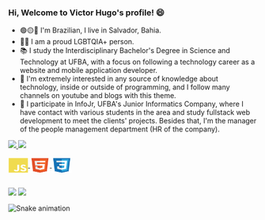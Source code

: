 ### Hi, Welcome to Victor Hugo's profile! 😄

- 🟢🟡🔵 I'm Brazilian, I live in Salvador, Bahia.
- 🏳️‍🌈 I am a proud LGBTQIA+ person.
- 📚 I study the Interdisciplinary Bachelor's Degree in Science and Technology at UFBA, with a focus on following a technology career as a website and mobile application developer.
- 🚀 I'm extremely interested in any source of knowledge about technology, inside or outside of programming, and I follow many channels on youtube and blogs with this theme.
- 👔 I participate in InfoJr, UFBA's Junior Informatics Company, where I have contact with various students in the area and study fullstack web development to meet the clients' projects. Besides that, I'm the manager of the people management department (HR of the company). 

 <div>
  <a href="https://github.com/victorhsms">
  <img height="180em" src="https://github-readme-stats.vercel.app/api?username=victorhsms&show_icons=false&theme=dracula&include_all_commits=true&count_private=true"/>
  <img height="180em" src="https://github-readme-stats.vercel.app/api/top-langs/?username=victorhsms&layout=compact&langs_count=7&theme=dracula"/>
</div>
<div style="display: inline_block"><br>
  <img align="center" alt="Victor-Js" height="30" width="40" src="https://raw.githubusercontent.com/devicons/devicon/master/icons/javascript/javascript-plain.svg">
  <img align="center" alt="Victor-HTML" height="30" width="40" src="https://raw.githubusercontent.com/devicons/devicon/master/icons/html5/html5-original.svg">
  <img align="center" alt="Victor-CSS" height="30" width="40" src="https://raw.githubusercontent.com/devicons/devicon/master/icons/css3/css3-original.svg">
</div>
  
  ##
 
<div> 
  <a href = "mailto:victorhsmsantos@gmail.com"><img src="https://img.shields.io/badge/-Gmail-%23333?style=for-the-badge&logo=gmail&logoColor=white" target="_blank"></a>
  <a href="https://www.linkedin.com/in/victor-hugo-mac%C3%AAdo-dos-santos/" target="_blank"><img src="https://img.shields.io/badge/-LinkedIn-%230077B5?style=for-the-badge&logo=linkedin&logoColor=white" target="_blank"></a> 
 
  ![Snake animation](https://github.com/victorhsms/victorhsms/blob/output/github-contribution-grid-snake.svg)
 
</div>
